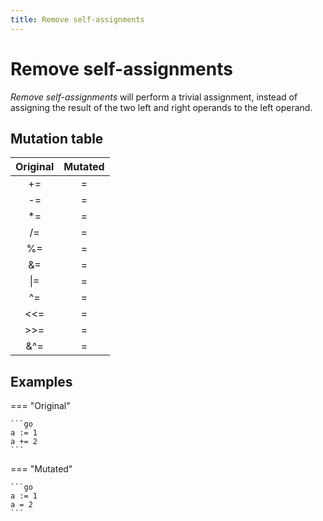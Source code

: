 ```yaml
---
title: Remove self-assignments
---
```


# Remove self-assignments

_Remove self-assignments_ will perform a trivial assignment, instead of assigning the result of the two left
and right operands to the left operand.

## Mutation table

|  Original  | Mutated |
|:----------:|:-------:|
|     +=     |    =    |
|     -=     |    =    |
|     *=     |    =    |
|     /=     |    =    |
|     %=     |    =    |
|     &=     |    =    |
|  &#124;=   |    =    |
|     ^=     |    =    |
|    <<=     |    =    |
|    \>>=    |    =    |
|    &^=     |    =    |

## Examples

=== "Original"

    ```go
    a := 1
    a += 2
    ```

=== "Mutated"

    ```go
    a := 1
    a = 2
    ```
